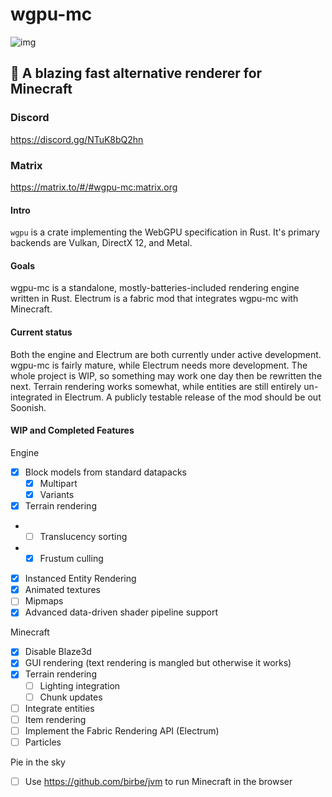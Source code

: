 # wgpu-mc

![img](media/logo.png)

## 🚀 A blazing fast alternative renderer for Minecraft
### Discord
https://discord.gg/NTuK8bQ2hn
### Matrix
https://matrix.to/#/#wgpu-mc:matrix.org

#### Intro

`wgpu` is a crate implementing the WebGPU specification in Rust. It's primary backends are Vulkan, DirectX 12, and Metal.

#### Goals

wgpu-mc is a standalone, mostly-batteries-included rendering engine written in Rust.
Electrum is a fabric mod that integrates wgpu-mc with Minecraft.

#### Current status

Both the engine and Electrum are both currently under active development.
wgpu-mc is fairly mature, while Electrum needs more development. The whole project is 
WIP, so something may work one day then be rewritten the next.
Terrain rendering works somewhat, while entities are still entirely un-integrated in Electrum.
A publicly testable release of the mod should be out Soonish.

#### WIP and Completed Features

Engine

- [x] Block models from standard datapacks
  - [x] Multipart
  - [x] Variants
- [x] Terrain rendering
- - [ ] Translucency sorting
- - [x] Frustum culling
- [x] Instanced Entity Rendering
- [x] Animated textures
- [ ] Mipmaps  
- [x] Advanced data-driven shader pipeline support

Minecraft

- [x] Disable Blaze3d
- [x] GUI rendering (text rendering is mangled but otherwise it works)
- [x] Terrain rendering
    - [ ] Lighting integration
    - [ ] Chunk updates
- [ ] Integrate entities
- [ ] Item rendering
- [ ] Implement the Fabric Rendering API (Electrum)
- [ ] Particles

Pie in the sky

- [ ] Use https://github.com/birbe/jvm to run Minecraft in the browser